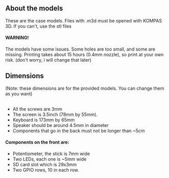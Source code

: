 <h2>About the models</h2>
These are the case models.
Files with .m3d must be opened with KOMPAS 3D.
If you can't, use the stl files

<h4>WARNING!</h4>
The models have some issues. Some holes are too small, and some are missing.
Printing takes about 15 hours (0.4mm nozzle), so print at your own risk. (don't worry, i will change that later)


<h2>Dimensions</h2>
(Note: these dimensions are for the provided models. You can change them as you want)<br><br>

<ul>
  <li>All the screws are 3mm</li>
  <li>The screen is 3.5inch (78mm by 55mm).</li>
  <li>Keyboard is 173mm by 65mm</li>
  <li>Speaker should be around 4.5mm in diameter</li>
  <li>Components that go in the back must not be longer than ~5cm</li>
</ul>

<h4>Components on the front are:</h4>
<ul>
  <li>Potentiometer, the stick is 7mm wide</li>
  <li>Two LEDs, each one is ~5mm wide</li>
  <li>SD card slot which is 29x3mm</li>
  <li>Two GPIO rows, 10 in each row.</li>
</ul>
